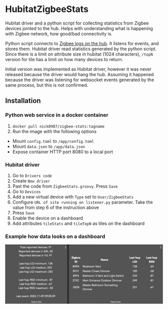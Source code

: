# HubitatZigbeeStats

Hubitat driver and a python script for collecting statistics from Zigbee devices jointed to the hub.
Helps with understanding what is happening with Zigbee network, how good/bad connectivity is.

Python script connects to [Zigbee logs on the hub](https://docs2.hubitat.com/en/user-interface/settings/zigbee-logs). It listens for events, and stores them.
Hubitat driver read statistics generated by the python script.  Since there is a limit on attribute size in hubitat (1024 characters), `/topN` version for tile has a limit on how many devices to return. 

Initial version was implemented as Hubitat driver, however it was never released because the driver would hang the hub.
Assuming it happened because the driver was listening for websocket events generated by the same process, but this is not confirmed.


## Installation

### Python web service in a docker container
1. `docker pull nick0987/zigbee-stats:tagname`
2. Run the image with the following options  
  * Mount `config.toml` to `/app/config.toml`
  * Mount `data.json` to `/app/data.json`
  * Expose container HTTP port 8080 to a local port

### Hubitat driver
1. Go to `Drivers code`
2. Create `New driver`
3. Past the code from `ZigbeeStats.groovy`.  Press `Save`
4. Go to `Devices`
5. Add a new virtual device with `Type` set to `User/ZigbeeStats`
6. Configure `URL of site running on listener.py` parameter. Take the value from step 6 of the instruction above
7. Press `Save`
8. Enable the device on a dashboard
9. Add attributes `tileStats` and `tileTopN` as tiles on the dashboard


### Example how data looks on a dashboard
<img src="dashboard.png" alt="Dashboard sample">
